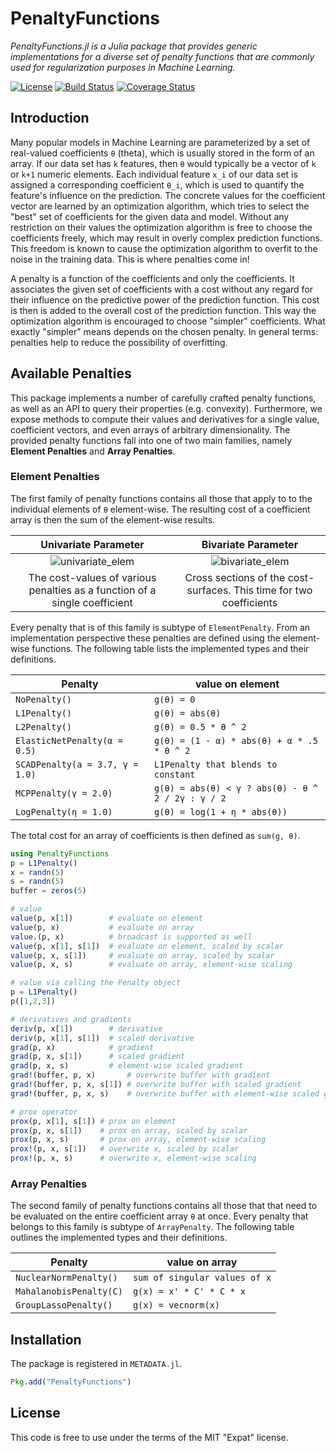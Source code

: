 # PenaltyFunctions

_PenaltyFunctions.jl is a Julia package that provides generic
implementations for a diverse set of penalty functions that are
commonly used for regularization purposes in Machine Learning._

[![License](https://img.shields.io/badge/license-MIT-blue?style=flat-square)](LICENSE)
[![Build Status](https://img.shields.io/github/workflow/status/JuliaML/PenaltyFunctions.jl/CI?style=flat-square)](https://github.com/JuliaML/PenaltyFunctions.jl/actions)
[![Coverage Status](https://img.shields.io/codecov/c/github/JuliaML/PenaltyFunctions.jl?style=flat-square)](https://codecov.io/gh/JuliaML/PenaltyFunctions.jl)

## Introduction

Many popular models in Machine Learning are parameterized by a
set of real-valued coefficients `θ` (theta), which is usually
stored in the form of an array. If our data set has `k` features,
then `θ` would typically be a vector of `k` or `k+1` numeric
elements. Each individual feature `x_i` of our data set is
assigned a corresponding coefficient `θ_i`, which is used to
quantify the feature's influence on the prediction. The concrete
values for the coefficient vector are learned by an optimization
algorithm, which tries to select the "best" set of coefficients
for the given data and model. Without any restriction on their
values the optimization algorithm is free to choose the
coefficients freely, which may result in overly complex
prediction functions. This freedom is known to cause the
optimization algorithm to overfit to the noise in the training
data. This is where penalties come in!

A penalty is a function of the coefficients and only the
coefficients. It associates the given set of coefficients with a
cost without any regard for their influence on the predictive
power of the prediction function. This cost is then is added to
the overall cost of the prediction function. This way the
optimization algorithm is encouraged to choose "simpler"
coefficients. What exactly "simpler" means depends on the chosen
penalty. In general terms: penalties help to reduce the
possibility of overfitting.

## Available Penalties

This package implements a number of carefully crafted penalty
functions, as well as an API to query their properties (e.g.
convexity). Furthermore, we expose methods to compute their
values and derivatives for a single value, coefficient vectors,
and even arrays of arbitrary dimensionality. The provided penalty
functions fall into one of two main families, namely **Element
Penalties** and **Array Penalties**.

### Element Penalties

The first family of penalty functions contains all those that
apply to to the individual elements of `θ` element-wise. The
resulting cost of a coefficient array is then the sum of the
element-wise results.

**Univariate Parameter** | **Bivariate Parameter**
:-----------------------:|:-----------------------:
![univariate_elem](https://rawgithub.com/JuliaML/FileStorage/master/PenaltyFunctions/univariate.svg) | ![bivariate_elem](https://rawgithub.com/JuliaML/FileStorage/master/PenaltyFunctions/bivariate.svg)
The cost-values of various penalties as a function of a single coefficient | Cross sections of the cost-surfaces. This time for two coefficients

Every penalty that is of this family is subtype of
`ElementPenalty`. From an implementation perspective these
penalties are defined using the element-wise functions. The
following table lists the implemented types and their
definitions.

Penalty       | value on element
--------------|-----------------
`NoPenalty()` | `g(θ) = 0`
`L1Penalty()` | `g(θ) = abs(θ)`
`L2Penalty()` | `g(θ) = 0.5 * θ ^ 2`
`ElasticNetPenalty(α = 0.5)` | `g(θ) = (1 - α) * abs(θ) + α * .5 * θ ^ 2`
`SCADPenalty(a = 3.7, γ = 1.0)` | `L1Penalty that blends to constant`
`MCPPenalty(γ = 2.0)` | `g(θ) = abs(θ) < γ ? abs(θ) - θ ^ 2 / 2γ : γ / 2`
`LogPenalty(η = 1.0)` | `g(θ) = log(1 + η * abs(θ))`

The total cost for an array of coefficients is then defined as
`sum(g, θ)`.

```julia
using PenaltyFunctions
p = L1Penalty()
x = randn(5)
s = randn(5)
buffer = zeros(5)

# value
value(p, x[1])        # evaluate on element
value(p, x)           # evaluate on array
value.(p, x)          # broadcast is supported as well
value(p, x[1], s[1])  # evaluate on element, scaled by scalar
value(p, x, s[1])     # evaluate on array, scaled by scalar
value(p, x, s)        # evaluate on array, element-wise scaling

# value via calling the Penalty object
p = L1Penalty()
p([1,2,3])

# derivatives and gradients
deriv(p, x[1])        # derivative
deriv(p, x[1], s[1])  # scaled derivative
grad(p, x)            # gradient
grad(p, x, s[1])      # scaled gradient
grad(p, x, s)         # element-wise scaled gradient
grad!(buffer, p, x)       # overwrite buffer with gradient
grad!(buffer, p, x, s[1]) # overwrite buffer with scaled gradient
grad!(buffer, p, x, s)    # overwrite buffer with element-wise scaled gradient

# prox operator
prox(p, x[1], s[1]) # prox on element
prox(p, x, s[1])    # prox on array, scaled by scalar
prox(p, x, s)       # prox on array, element-wise scaling
prox!(p, x, s[1])   # overwrite x, scaled by scalar
prox!(p, x, s)      # overwrite x, element-wise scaling
```

### Array Penalties

The second family of penalty functions contains all those that
that need to be evaluated on the entire coefficient array `θ` at
once. Every penalty that belongs to this family is subtype of
`ArrayPenalty`. The following table outlines the implemented
types and their definitions.

Penalty                | value on array
-----------------------|-----------------
`NuclearNormPenalty()` | `sum of singular values of x`
`MahalanobisPenalty(C)`| `g(x) = x' * C' * C * x`
`GroupLassoPenalty()`  | `g(x) = vecnorm(x)`

## Installation

The package is registered in `METADATA.jl`.

```julia
Pkg.add("PenaltyFunctions")
```

## License

This code is free to use under the terms of the MIT "Expat" license.
